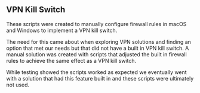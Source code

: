 ## VPN Kill Switch
These scripts were created to manually configure firewall rules in macOS and Windows to implement a VPN kill switch. 

The need for this came about when exploring VPN solutions and finding an option that met our needs but that did not have a built in VPN kill switch. A manual solution was created with scripts that adjusted the built in firewall rules to achieve the same effect as a VPN kill switch.

While testing showed the scripts worked as expected we eventually went with a solution that had this feature built in and these scripts were ultimately not used. 
